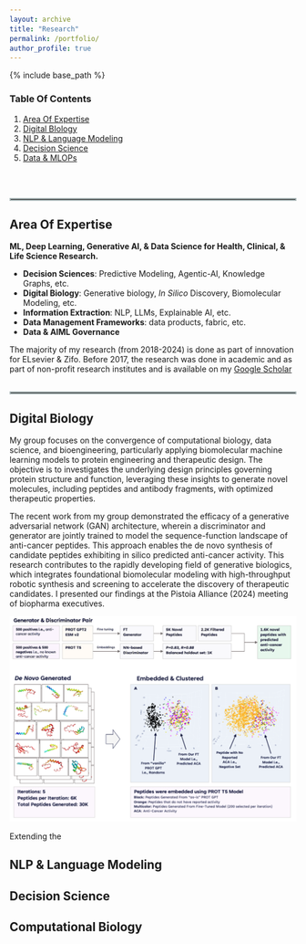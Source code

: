 ```yaml
---
layout: archive
title: "Research"
permalink: /portfolio/
author_profile: true
---
```


{% include base_path %}

### Table Of Contents
1. [Area Of Expertise](#area-of-expertise)
2. [Digital BIology](#digital-biology)
3. [NLP & Language Modeling](#research-experience)
4. [Decision Science](#decision-science)
5. [Data & MLOPs](#data-&-mlops)
<br>
<br>
<hr style="border: 2px solid #aab7b8;">

## Area Of Expertise
**ML, Deep Learning, Generative AI, & Data Science for Health, Clinical, & Life Science Research.**
* **Decision Sciences**: Predictive Modeling, Agentic-AI, Knowledge Graphs, etc.
* **Digital Biology**: Generative biology, *In Silico* Discovery, Biomolecular Modeling, etc.
* **Information Extraction**: NLP, LLMs, Explainable AI, etc.
* **Data Management Frameworks**: data products, fabric, etc.
* **Data & AIML Governance** 

The majority of my research (from 2018-2024) is done as part of innovation for ELsevier & Zifo. Before 2017, the research was done in academic and as part of non-profit research institutes and is available on my [Google Scholar](https://scholar.google.com/citations?user=virwGJEAAAAJ&hl=en&authuser=1) 
<br>
<br>
<hr style="border: 2px solid #aab7b8;">

<!-- {% for post in site.portfolio %}
  {% include archive-single.html %}
{% endfor %} -->

## Digital Biology 
<!-- Digital Biology combines biology, computer science, data science, and engineering. It's an emerging paradigm for analyzing, simulating, and manipulating biological data, such as using machine learning and artificial intelligence to understand biological processes, develop new drugs, and create disease models.  -->

My group focuses on the convergence of computational biology, data science, and bioengineering, particularly applying biomolecular machine learning models to protein engineering and therapeutic design. The objective is to investigates the underlying design principles governing protein structure and function, leveraging these insights to generate novel molecules, including peptides and antibody fragments, with optimized therapeutic properties.


The recent work from my group demonstrated the efficacy of a generative adversarial network (GAN) architecture, wherein a discriminator and generator are jointly trained to model the sequence-function landscape of anti-cancer peptides. This approach enables the de novo synthesis of candidate peptides exhibiting in silico predicted anti-cancer activity. This research contributes to the rapidly developing field of generative biologics, which integrates foundational biomolecular modeling with high-throughput robotic synthesis and screening to accelerate the discovery of therapeutic candidates. I presented our findings at the Pistoia Alliance (2024) meeting of biopharma executives. 

![Pistoia Alliance](../Pistoia-Alliance.png)

Extending the 

## NLP & Language Modeling 

## Decision Science 

## Computational Biology
